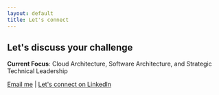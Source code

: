 ```yaml
---
layout: default
title: Let's connect
---
```


## Let's discuss your challenge

**Current Focus**: Cloud Architecture, Software Architecture, and Strategic Technical Leadership

[Email me](mailto:alakhkaushik@proton.me) | [Let's connect on LinkedIn](https://www.linkedin.com/in/alakhkaushik) 
